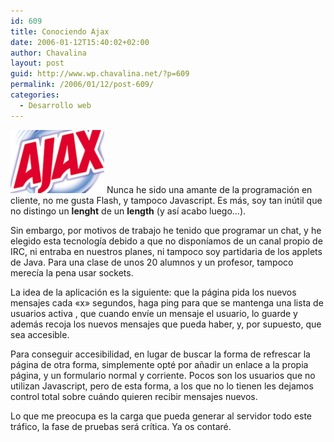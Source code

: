 ```yaml
---
id: 609
title: Conociendo Ajax
date: 2006-01-12T15:40:02+02:00
author: Chavalina
layout: post
guid: http://www.wp.chavalina.net/?p=609
permalink: /2006/01/12/post-609/
categories:
  - Desarrollo web
---
```

<img class="imgizqda" src="/imagenes/fotos/ajax.png" alt="Logotipo de Ajax... pero de Ajax Pino" /> Nunca he sido una amante de la programación en cliente, no me gusta Flash, y tampoco Javascript. Es más, soy tan in&uacute;til que no distingo un **lenght** de un **length** (y as&iacute; acabo luego…).

Sin embargo, por motivos de trabajo he tenido que programar un chat, y he elegido esta tecnolog&iacute;a debido a que no dispon&iacute;amos de un canal propio de IRC, ni entraba en nuestros planes, ni tampoco soy partidaria de los applets de Java. Para una clase de unos 20 alumnos y un profesor, tampoco merec&iacute;a la pena usar sockets.

La idea de la aplicación es la siguiente: que la página pida los nuevos mensajes cada «x» segundos, haga ping para que se mantenga una lista de usuarios activa , que cuando env&iacute;e un mensaje el usuario, lo guarde y además recoja los nuevos mensajes que pueda haber, y, por supuesto, que sea accesible.

Para conseguir accesibilidad, en lugar de buscar la forma de refrescar la página de otra forma, simplemente opté por a&ntilde;adir un enlace a la propia página, y un formulario normal y corriente. Pocos son los usuarios que no utilizan Javascript, pero de esta forma, a los que no lo tienen les dejamos control total sobre cuándo quieren recibir mensajes nuevos.

Lo que me preocupa es la carga que pueda generar al servidor todo este tráfico, la fase de pruebas será cr&iacute;tica. Ya os contaré.